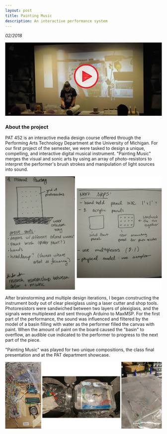 ```yaml
---
layout: post
title: Painting Music
description: An interactive performance system
---
```


*02/2018*

[![Video](/assets/images/Capture_Paint.JPG)](https://www.youtube.com/watch?v=6N_F6q_c-hk&ab_channel=PerformingArtsTechnology-UniversityofMichigan)

### About the project ###

PAT 452 is an interactive media design course offered through the Performing Arts Technology Department at the University of Michigan. For our first project of the semester, we were tasked to design a unique, compelling, and interactive digital musical instrument. "Painting Music" merges the visual and sonic arts by using an array of photo-resistors to interpret the performer's brush strokes and manipulation of light sources into sound.

![Sketches](/assets/images/painting_music1.jpg)

After brainstorming and multiple design iterations, I began constructing the instrument body out of clear plexiglass using a laser cutter and shop tools. Photoresistors were sandwiched between two layers of plexiglass, and the signals were multiplexed and sent through Arduino to MaxMSP. For the first part of the performance, the sound was influenced and filtered by the model of a basin filling with water as the performer filled the canvas with paint. When the amount of paint on the board caused the "basin" to overflow, an audible cue indicated to the performer to progress to the next part of the piece.

"Painting Music" was played for two unique compositions, the class final presentation and at the PAT department showcase.

![Instrument](/assets/images/painting_music2.jpg)
